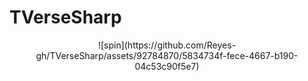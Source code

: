 # TVerseSharp

<div style="text-align: center;">![spin](https://github.com/Reyes-gh/TVerseSharp/assets/92784870/5834734f-fece-4667-b190-04c53c90f5e7)</div>

